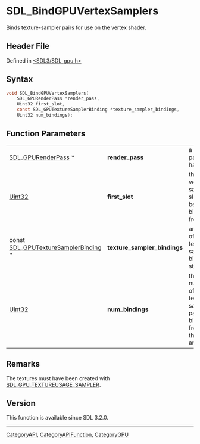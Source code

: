 # SDL_BindGPUVertexSamplers

Binds texture-sampler pairs for use on the vertex shader.

## Header File

Defined in [<SDL3/SDL_gpu.h>](https://github.com/libsdl-org/SDL/blob/main/include/SDL3/SDL_gpu.h)

## Syntax

```c
void SDL_BindGPUVertexSamplers(
    SDL_GPURenderPass *render_pass,
    Uint32 first_slot,
    const SDL_GPUTextureSamplerBinding *texture_sampler_bindings,
    Uint32 num_bindings);
```

## Function Parameters

|                                                                      |                              |                                                             |
| -------------------------------------------------------------------- | ---------------------------- | ----------------------------------------------------------- |
| [SDL_GPURenderPass](SDL_GPURenderPass) *                             | **render_pass**              | a render pass handle.                                       |
| [Uint32](Uint32)                                                     | **first_slot**               | the vertex sampler slot to begin binding from.              |
| const [SDL_GPUTextureSamplerBinding](SDL_GPUTextureSamplerBinding) * | **texture_sampler_bindings** | an array of texture-sampler binding structs.                |
| [Uint32](Uint32)                                                     | **num_bindings**             | the number of texture-sampler pairs to bind from the array. |

## Remarks

The textures must have been created with
[SDL_GPU_TEXTUREUSAGE_SAMPLER](SDL_GPU_TEXTUREUSAGE_SAMPLER).

## Version

This function is available since SDL 3.2.0.





----
[CategoryAPI](CategoryAPI), [CategoryAPIFunction](CategoryAPIFunction), [CategoryGPU](CategoryGPU)

